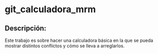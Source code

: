 # git_calculadora_mrm

## Descripción:
Este trabajo es sobre hacer una calculadora básica en la que se pueda mostrar distintos conflictos y cómo se lleva a arreglarlos.